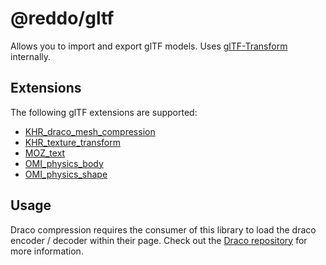 # @reddo/gltf

Allows you to import and export glTF models. Uses [glTF-Transform](https://gltf-transform.donmccurdy.com/) internally.

## Extensions

The following glTF extensions are supported:

- [KHR_draco_mesh_compression](https://github.com/KhronosGroup/glTF/blob/main/extensions/2.0/Khronos/KHR_draco_mesh_compression/README.md)
- [KHR_texture_transform](https://github.com/KhronosGroup/glTF/blob/main/extensions/2.0/Khronos/KHR_texture_transform/README.md)
- [MOZ_text](https://github.com/MozillaReality/MOZ_text)
- [OMI_physics_body](https://github.com/omigroup/gltf-extensions/tree/main/extensions/2.0/OMI_physics_body)
- [OMI_physics_shape](https://github.com/omigroup/gltf-extensions/tree/main/extensions/2.0/OMI_physics_shape)

## Usage

Draco compression requires the consumer of this library to load the draco encoder / decoder within their page. Check out the [Draco repository](https://github.com/google/draco/tree/master/javascript/example) for more information.
